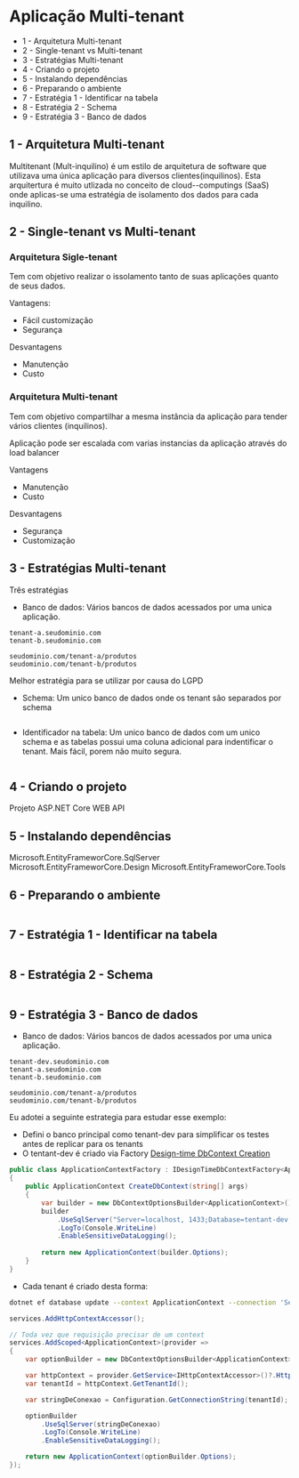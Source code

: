 # Aplicação Multi-tenant

* 1 - Arquitetura Multi-tenant
* 2 - Single-tenant vs Multi-tenant
* 3 - Estratégias Multi-tenant
* 4 - Criando o projeto
* 5 - Instalando dependências
* 6 - Preparando o ambiente
* 7 - Estratégia 1 - Identificar na tabela
* 8 - Estratégia 2 - Schema
* 9 - Estratégia 3 - Banco de dados



## 1 - Arquitetura Multi-tenant

Multitenant (Mult-inquilino) é um estilo de arquitetura de software que utilizava uma 
única aplicação para diversos clientes(inquilinos). Esta arquitertura é muito utlizada no 
conceito de cloud--computings (SaaS) onde aplicas-se uma estratégia de isolamento dos
dados para cada inquilino.
## 2 - Single-tenant vs Multi-tenant

### Arquitetura Sigle-tenant

Tem com objetivo realizar o issolamento tanto de suas aplicações quanto de seus dados.

Vantagens:
* Fácil customização
* Segurança

Desvantagens
* Manutenção
* Custo

### Arquitetura Multi-tenant

Tem com objetivo compartilhar a mesma instância da aplicação 
para tender vários clientes (inquilinos).

Aplicação pode ser escalada com varias instancias da aplicação através do load balancer

Vantagens
* Manutenção
* Custo

Desvantagens
* Segurança
* Customização

## 3 - Estratégias Multi-tenant

Três estratégias
* Banco de dados: Vários bancos de dados acessados por uma unica aplicação.
```
tenant-a.seudominio.com
tenant-b.seudominio.com

seudominio.com/tenant-a/produtos
seudominio.com/tenant-b/produtos
```

Melhor estratégia para se utilizar por causa do LGPD

* Schema: Um unico banco de dados onde os tenant são separados
por schema
```
```

* Identificador na tabela: Um unico banco de dados com um unico schema e as
tabelas possui uma coluna adicional para indentificar o tenant.
Mais fácil, porem não muito segura.
```
```

## 4 - Criando o projeto

Projeto ASP.NET Core WEB API

## 5 - Instalando dependências

Microsoft.EntityFrameworCore.SqlServer
Microsoft.EntityFrameworCore.Design
Microsoft.EntityFrameworCore.Tools

## 6 - Preparando o ambiente

```c#
```

## 7 - Estratégia 1 - Identificar na tabela

```c#
```

## 8 - Estratégia 2 - Schema

```c#
```

## 9 - Estratégia 3 - Banco de dados

* Banco de dados: Vários bancos de dados acessados por uma unica aplicação.
```
tenant-dev.seudominio.com
tenant-a.seudominio.com
tenant-b.seudominio.com

seudominio.com/tenant-a/produtos
seudominio.com/tenant-b/produtos
```

Eu adotei a seguinte estrategia para estudar esse exemplo:
 * Defini o banco principal como tenant-dev para simplificar os testes antes de replicar para os tenants
 * O tentant-dev é criado via Factory [Design-time DbContext Creation][design-time]

```c#
public class ApplicationContextFactory : IDesignTimeDbContextFactory<ApplicationContext>
{
    public ApplicationContext CreateDbContext(string[] args)
    {
        var builder = new DbContextOptionsBuilder<ApplicationContext>();
        builder
            .UseSqlServer("Server=localhost, 1433;Database=tentant-dev;User Id=sa;Password=!123Senha;Application Name=\"CursoEFCore\";pooling=true;")
            .LogTo(Console.WriteLine)
            .EnableSensitiveDataLogging();
        
        return new ApplicationContext(builder.Options);
    }
}
```

* Cada tenant é criado desta forma:

```bash
dotnet ef database update --context ApplicationContext --connection 'Server=localhost, 1433;Database=tenant-a;User Id=sa;Password=!123Senha;Application Name="CursoEFCore";pooling=true;'
```


```c#
services.AddHttpContextAccessor();

// Toda vez que requisição precisar de um context 
services.AddScoped<ApplicationContext>(provider =>
{
    var optionBuilder = new DbContextOptionsBuilder<ApplicationContext>();

    var httpContext = provider.GetService<IHttpContextAccessor>()?.HttpContext;
    var tenantId = httpContext.GetTenantId();

    var stringDeConexao = Configuration.GetConnectionString(tenantId);

    optionBuilder
        .UseSqlServer(stringDeConexao)
        .LogTo(Console.WriteLine)
        .EnableSensitiveDataLogging();

    return new ApplicationContext(optionBuilder.Options);
});
```



[design-time]:https://docs.microsoft.com/en-us/ef/core/cli/dbcontext-creation?tabs=dotnet-core-cli
